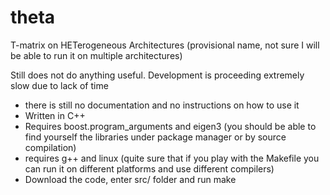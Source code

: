 # theta
T-matrix on HETerogeneous Architectures (provisional name, not sure I will be able to run it on multiple architectures)

Still does not do anything useful.
Development is proceeding extremely slow due to lack of time

  * there is still no documentation and no instructions on how to use it
  * Written in C++
  * Requires boost.program_arguments and eigen3 (you should be able to find yourself the libraries under package manager or by source compilation)
  * requires g++ and linux (quite sure that if you play with the Makefile you can run it on different platforms and use different compilers)
  * Download the code, enter src/ folder and run make
